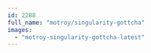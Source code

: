 ```yaml
---
id: 2288
full_name: "motroy/singularity-gottcha"
images: 
  - "motroy-singularity-gottcha-latest"
---
```

